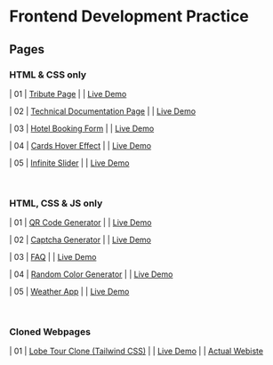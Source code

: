# Frontend Development Practice

<h2>Pages</h2>

<h3> HTML & CSS only </h3>
                                                                   
| 01  | [Tribute Page](https://github.com/OAAK125/TributePage) |  | [Live Demo](https://oaak125.github.io/TributePage/)

| 02  | [Technical Documentation Page](https://github.com/OAAK125/DocumentationPage) |  | [Live Demo](https://oaak125.github.io/DocumentationPage/)

| 03  | [Hotel Booking Form](https://github.com/OAAK125/HotelBookingForm) |  | [Live Demo](https://oaak125.github.io/HotelBookingForm/)

| 04  | [Cards Hover Effect](https://github.com/OAAK125/CardHover)  |  | [Live Demo](https://oaak125.github.io/CardHover/)

| 05  | [Infinite Slider](https://github.com/OAAK125/InfiniteSlider)  |  | [Live Demo](https://oaak125.github.io/InfiniteSlider/)

<br>
<h3> HTML, CSS & JS only </h3>

| 01  | [QR Code Generator](https://github.com/OAAK125/QRcodeGenerator)  |  | [Live Demo](https://oaak125.github.io/QRcodeGenerator/)

| 02  | [Captcha Generator](https://github.com/OAAK125/CaptchaGenerator)  |  | [Live Demo](https://oaak125.github.io/CaptchaGenerator/)

| 03  | [FAQ](https://github.com/OAAK125/FAQ)  |  | [Live Demo](https://oaak125.github.io/FAQ/)

| 04  | [Random Color Generator](https://github.com/OAAK125/RandomColorGenerator)  |  | [Live Demo](https://oaak125.github.io/RandomColorGenerator/)

| 05  | [Weather App](https://github.com/OAAK125/WeatherApp)  |  | [Live Demo](https://oaak125.github.io/WeatherApp/)


<br>
<h3> Cloned Webpages </h3>

| 01  | [Lobe Tour Clone (Tailwind CSS)](https://github.com/OAAK125/Lobe-Tour-Website-Clone)  |  | [Live Demo](https://oaak125.github.io/Lobe-Tour-Website-Clone/) |  | [Actual Webiste](https://tailwind-lobe-tour.vercel.app/)
